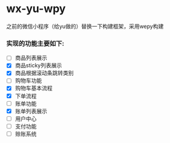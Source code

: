 # wx-yu-wpy
之前的微信小程序（给yu做的）替换一下构建框架，采用wepy构建

### 实现的功能主要如下:
- [ ] 商品列表展示
- [x] 商品sticky列表展示
- [x] 商品根据滚动条跳转类别
- [ ] 购物车功能
- [x] 购物车基本流程
- [x] 下单流程
- [ ] 账单功能
- [x] 账单列表展示
- [ ] 用户中心
- [ ] 支付功能
- [ ] 赊账系统
